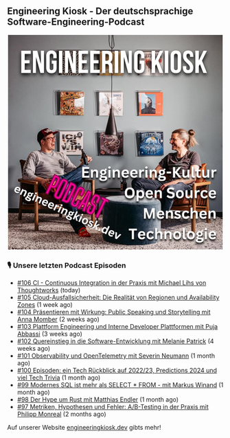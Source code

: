 ## Engineering Kiosk - Der deutschsprachige Software-Engineering-Podcast

<p align="center">
  <img width="500" height="500" src="https://github.com/EngineeringKiosk/.github/blob/main/images/podcast_square.jpg" alt="Engineering Kiosk Podcast" title="Engineering Kiosk Podcast">
</p>

### 🎙️ Unsere letzten Podcast Episoden


- [#106 CI - Continuous Integration in der Praxis mit Michael Lihs von Thoughtworks](https://engineeringkiosk.dev) (today)
- [#105 Cloud-Ausfallsicherheit: Die Realität von Regionen und Availability Zones](https://engineeringkiosk.dev) (1 week ago)
- [#104 Präsentieren mit Wirkung: Public Speaking und Storytelling mit Anna Momber](https://engineeringkiosk.dev) (2 weeks ago)
- [#103 Plattform Engineering und Interne Developer Plattformen mit Puja Abbassi](https://engineeringkiosk.dev) (3 weeks ago)
- [#102 Quereinstieg in die Software-Entwicklung mit Melanie Patrick](https://engineeringkiosk.dev) (4 weeks ago)
- [#101 Observability und OpenTelemetry mit Severin Neumann](https://engineeringkiosk.dev) (1 month ago)
- [#100 Episoden: ein Tech Rückblick auf 2022/23, Predictions 2024 und viel Tech Trivia](https://engineeringkiosk.dev) (1 month ago)
- [#99 Modernes SQL ist mehr als SELECT * FROM - mit Markus Winand](https://engineeringkiosk.dev) (1 month ago)
- [#98 Der Hype um Rust mit Matthias Endler](https://engineeringkiosk.dev) (1 month ago)
- [#97 Metriken, Hypothesen und Fehler: A/B-Testing in der Praxis mit Philipp Monreal](https://engineeringkiosk.dev) (2 months ago)

Auf unserer Website [engineeringkiosk.dev](https://engineeringkiosk.dev/) gibts mehr!
